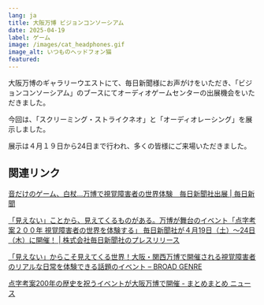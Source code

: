 ```yaml
---
lang: ja
title: 大阪万博 ビジョンコンソーシアム
date: 2025-04-19
label: ゲーム
image: /images/cat_headphones.gif
image_alt: いつものヘッドフォン猫
featured:
---
```


大阪万博のギャラリーウエストにて、毎日新聞様にお声がけをいただき、「ビジョンコンソーシアム」のブースにてオーディオゲームセンターの出展機会をいただきました。

今回は、「スクリーミング・ストライクネオ」と「オーディオレーシング」を展示しました。

展示は４月１９日から24日まで行われ、多くの皆様にご来場いただきました。

## 関連リンク

[音だけのゲーム、白杖…万博で視覚障害者の世界体験　毎日新聞社出展 | 毎日新聞](https://mainichi.jp/articles/20250413/k00/00m/040/032000c)

[「見えない」ことから、見えてくるものがある。万博が舞台のイベント「点字考案２００年 視覚障害者の世界を体験する」 毎日新聞社が４月19日（土）～24日（木）に開催！ | 株式会社毎日新聞社のプレスリリース](https://prtimes.jp/main/html/rd/p/000000601.000032749.html)

[「見えない」からこそ見えてくる世界！大阪・関西万博で開催される視覚障害者のリアルな日常を体験できる話題のイベント – BROAD GENRE](https://www.findzero.net/archives/5156#google_vignette)

[点字考案200年の歴史を祝うイベントが大阪万博で開催 - まとめまとめ ニュース](https://news.matomame.jp/article/43a02178-19e5-11f0-b556-9ca3ba0a67df#google_vignette)
